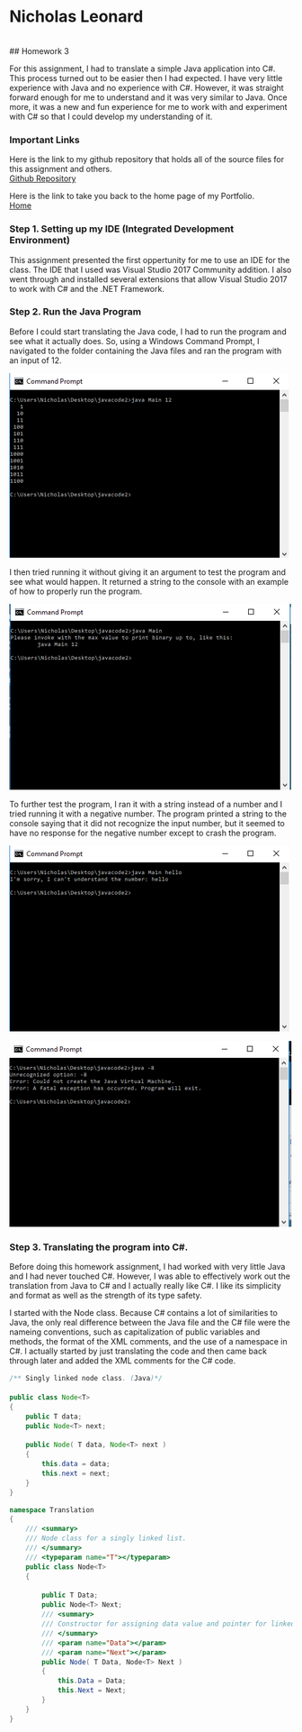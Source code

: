 # Nicholas Leonard
<br/>
## Homework 3

For this assignment, I had to translate a simple Java application into C#. This process turned out to be easier then I had expected. I have very little experience with Java and no experience with C#. However, it was straight forward enough for me to understand and it was very similar to Java. Once more, it was a new and fun experience for me to work with and experiment with C# so that I could develop my understanding of it.

### Important Links
Here is the link to my github repository that holds all of the source files for this assignment and others.<br/>
[Github Repository](https://github.com/NicholasLeonard/NicholasLeonard.github.io)<br/>

Here is the link to take you back to the home page of my Portfolio.<br/>
[Home](../index.md)

### Step 1. Setting up my IDE (Integrated Development Environment)

This assignment presented the first oppertunity for me to use an IDE for the class. The IDE that I used was Visual Studio 2017 Community addition. I also went through and installed several extensions that allow Visual Studio 2017 to work with C# and the .NET Framework.

### Step 2. Run the Java Program

Before I could start translating the Java code, I had to run the program and see what it actually does. So, using a Windows Command Prompt, I navigated to the folder containing the Java files and ran the program with an input of 12.

![picture](../Portfolio_Photos/Java12.PNG)<br/>

I then tried running it without giving it an argument to test the program and see what would happen. It returned a string to the console with an example of how to properly run the program.

![picture](../Portfolio_Photos/JavaNoI.PNG)

To further test the program, I ran it with a string instead of a number and I tried running it with a negative number. The program printed a string to the console saying that it did not recognize the input number, but it seemed to have no response for the negative number except to crash the program.

![picture](../Portfolio_Photos/JavaFormat.PNG)

![picture](../Portfolio_Photos/JavaNegative.PNG)

### Step 3. Translating the program into C#.

Before doing this homework assignment, I had worked with very little Java and I had never touched C#. However, I was able to effectively work out the translation from Java to C# and I actually really like C#. I like its simplicity and format as well as the strength of its type safety. 

I started with the Node class. Because C# contains a lot of similarities to Java, the only real difference between the Java file and the C# file were the nameing conventions, such as capitalization of public variables and methods, the format of the XML comments, and the use of a namespace in C#. I actually started by just translating the code and then came back through later and added the XML comments for the C# code.

```java
/** Singly linked node class. (Java)*/

public class Node<T>
{
	public T data;
	public Node<T> next;
	
	public Node( T data, Node<T> next )
	{
		this.data = data;
		this.next = next;
	}
}
```
```C#
namespace Translation
{
    /// <summary>
    /// Node class for a singly linked list.
    /// </summary>
    /// <typeparam name="T"></typeparam>
    public class Node<T>
    {
    
        public T Data;
        public Node<T> Next;
        /// <summary>
        /// Constructor for assigning data value and pointer for linked list.
        /// </summary>
        /// <param name="Data"></param>
        /// <param name="Next"></param>
        public Node( T Data, Node<T> Next )
        {
            this.Data = Data;
            this.Next = Next;
        }
    }
}
```